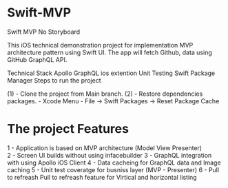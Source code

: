 # Swift-MVP
Swift MVP No Storyboard

This iOS technical demonstration project for implementation MVP architecture pattern using Swift UI.
The app will fetch Github, data using GitHub GraphQL API.

Technical Stack
Apollo GraphQL ios extention 
Unit Testing 
Swift Package Manager
Steps to run the project

(1) - Clone the project from Main branch.
(2) - Restore dependencies packages.
      - Xcode Menu - File ->  Swift Packages -> Reset Package Cache


# The project Features
 1 - Application is based on MVP architecture (Model View Presenter)   
 2 - Screen UI builds without using infacebuilder
 3 - GraphQL integration with using Apollo iOS Client
 4 - Data cacheing for GraphQL data and Image caching
 5 - Unit test coveratge for busniss layer (MVP - Presenter)
 6 - Pull to refreash Pull to refreash feature for Virtical and horizontal listing 


